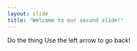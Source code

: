 ```yaml
---
layout: slide
title: "Welcome to our second slide!"
---
```

Do the thing
Use the left arrow to go back!
